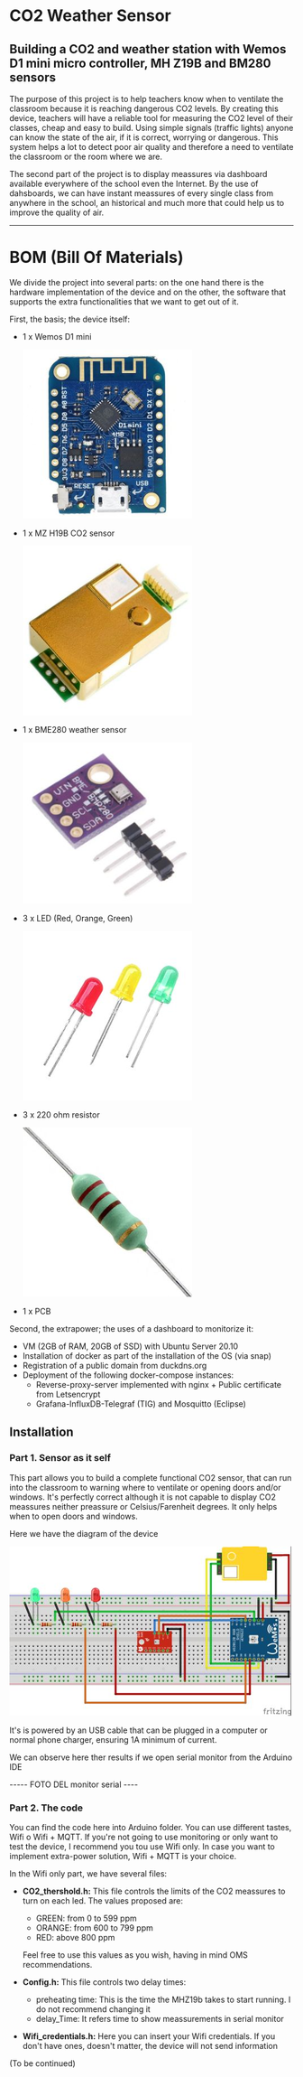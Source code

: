 # CO2 Weather Sensor

## Building a CO2 and weather station with Wemos D1 mini micro controller, MH Z19B and BM280 sensors

The purpose of this project is to help teachers know when to ventilate the classroom because it is reaching dangerous CO2 levels. By creating this device, teachers will have a reliable tool for measuring the CO2 level of their classes, cheap and easy to build. 
Using simple signals (traffic lights) anyone can know the state of the air, if it is correct, worrying or dangerous. 
This system helps a lot to detect poor air quality and therefore a need to ventilate the classroom or the room where we are.

The second part of the project is to display meassures via dashboard available everywhere of the school even the Internet. By the use of dahsboards, we can have instant meassures of every single class from anywhere in the school, an historical and much more that could help us to improve the quality of air.

---

# BOM (Bill Of Materials)


We divide the project into several parts: on the one hand there is the hardware implementation of the device and on the other, the software that supports the extra functionalities that we want to get out of it.

First, the basis; the device itself:

- 1 x Wemos D1 mini

  ![Wemos D1 mini](imgs/wemos_d1_mini.jpg)

- 1 x MZ H19B CO2 sensor

  ![mhz19b](imgs/mhz19b.jpg)

- 1 x BME280 weather sensor

  ![BME280](imgs/BME280.jpg)

- 3 x LED (Red, Orange, Green)

  ![Leds](imgs/leds.jpg)

- 3 x 220 ohm resistor

  ![Resistor](imgs/resistor.jpg)

- 1 x PCB
  
  

Second, the extrapower; the uses of a dashboard to monitorize it:

- VM (2GB of RAM, 20GB of SSD) with Ubuntu Server 20.10
- Installation of docker as part of the installation of the OS (via snap)
- Registration of a public domain from duckdns.org
- Deployment of the following docker-compose instances: 
  - Reverse-proxy-server implemented with nginx + Public certificate from Letsencrypt 
  - Grafana-InfluxDB-Telegraf (TIG) and Mosquitto (Eclipse)



## Installation

### Part 1. Sensor as it self

This part allows you to build a complete functional CO2 sensor, that can run into the classroom to warning where to ventilate or opening doors and/or windows. It's perfectly correct although it is not capable to display CO2 meassures neither preassure or Celsius/Farenheit degrees. It only helps when to open doors and windows.

Here we have the diagram of the device

![Fritzing low](imgs/fritzing_low.jpg)





It's is powered by an USB cable that can be plugged in a computer or normal phone charger, ensuring 1A minimum of current.

We can observe here ther results if we open serial monitor from the Arduino IDE

----- FOTO DEL monitor serial ----



### Part 2. The code

You can find the code here into Arduino folder. You can use different tastes, Wifi o Wifi + MQTT. If you're not going to use monitoring or only want to test the device, I recommend you tou use Wifi only. In case you want to implement extra-power solution, Wifi + MQTT is your choice.

In the Wifi only part, we have several files:

- **CO2_thershold.h:** This file controls the limits of the CO2 meassures to turn on each led. The values proposed are:

  - GREEN: from 0 to 599 ppm
  - ORANGE: from 600 to 799 ppm
  - RED: above 800 ppm

  Feel free to use this values as you wish, having in mind OMS recommendations.

- **Config.h:** This file controls two delay times:

  - preheating time: This is the time the MHZ19b takes to start running. I do not recommend changing it
  - delay_Time: It refers time to show meassurements in serial monitor

- **Wifi_credentials.h:** Here you can insert your Wifi credentials. If you don't have ones, doesn't matter, the device will not send information

(To be continued)

